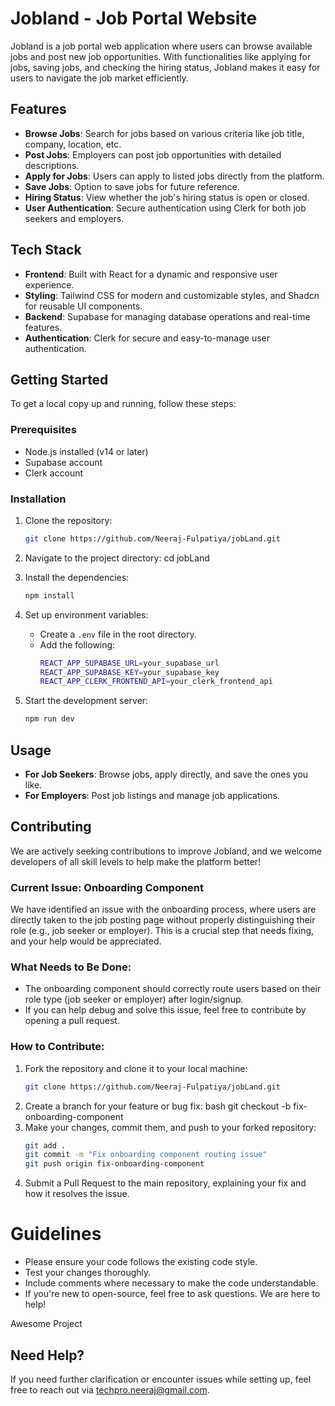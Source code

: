 # Jobland - Job Portal Website

Jobland is a job portal web application where users can browse available jobs and post new job opportunities. With functionalities like applying for jobs, saving jobs, and checking the hiring status, Jobland makes it easy for users to navigate the job market efficiently.

## Features

- **Browse Jobs**: Search for jobs based on various criteria like job title, company, location, etc.
- **Post Jobs**: Employers can post job opportunities with detailed descriptions.
- **Apply for Jobs**: Users can apply to listed jobs directly from the platform.
- **Save Jobs**: Option to save jobs for future reference.
- **Hiring Status**: View whether the job's hiring status is open or closed.
- **User Authentication**: Secure authentication using Clerk for both job seekers and employers.

## Tech Stack

- **Frontend**: Built with React for a dynamic and responsive user experience.
- **Styling**: Tailwind CSS for modern and customizable styles, and Shadcn for reusable UI components.
- **Backend**: Supabase for managing database operations and real-time features.
- **Authentication**: Clerk for secure and easy-to-manage user authentication.

## Getting Started

To get a local copy up and running, follow these steps:

### Prerequisites

- Node.js installed (v14 or later)
- Supabase account
- Clerk account

### Installation

1. Clone the repository:
   ```bash
   git clone https://github.com/Neeraj-Fulpatiya/jobLand.git

2. Navigate to the project directory:
   cd jobLand

3. Install the dependencies:
   ```bash
   npm install
4. Set up environment variables:
   - Create a `.env` file in the root directory.
   - Add the following:
     ```bash
     REACT_APP_SUPABASE_URL=your_supabase_url
     REACT_APP_SUPABASE_KEY=your_supabase_key
     REACT_APP_CLERK_FRONTEND_API=your_clerk_frontend_api
     ```
5. Start the development server:
   ```bash
   npm run dev
## Usage

- **For Job Seekers**: Browse jobs, apply directly, and save the ones you like.
- **For Employers**: Post job listings and manage job applications.

## Contributing

We are actively seeking contributions to improve Jobland, and we welcome developers of all skill levels to help make the platform better!

### Current Issue: Onboarding Component

We have identified an issue with the onboarding process, where users are directly taken to the job posting page without properly distinguishing their role (e.g., job seeker or employer). This is a crucial step that needs fixing, and your help would be appreciated.

### What Needs to Be Done:
- The onboarding component should correctly route users based on their role type (job seeker or employer) after login/signup.
- If you can help debug and solve this issue, feel free to contribute by opening a pull request.

### How to Contribute:

1. Fork the repository and clone it to your local machine:
   ```bash
   git clone https://github.com/Neeraj-Fulpatiya/jobLand.git
2. Create a branch for your feature or bug fix:
   bash
     git checkout -b fix-onboarding-component
3. Make your changes, commit them, and push to your forked repository:
   ```bash
   git add .
   git commit -m "Fix onboarding component routing issue"
   git push origin fix-onboarding-component
4. Submit a Pull Request to the main repository, explaining your fix and how it resolves the issue.

# Guidelines

- Please ensure your code follows the existing code style.
- Test your changes thoroughly.
- Include comments where necessary to make the code understandable.
- If you're new to open-source, feel free to ask questions. We are here to help!
  
Awesome Project

## Need Help? 

If you need further clarification or encounter issues while setting up, feel free to reach out via [techpro.neeraj@gmail.com](mailto:techpro.neeraj@gmail.com).
   



